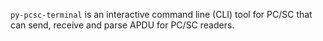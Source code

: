 `py-pcsc-terminal` is an interactive command line (CLI) tool for PC/SC that can send, receive and parse APDU for PC/SC readers.